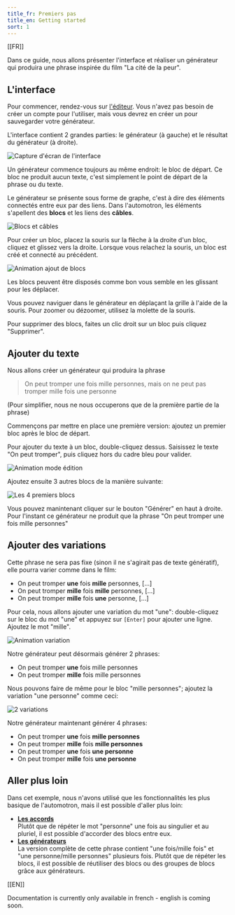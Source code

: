 ```yaml
---
title_fr: Premiers pas
title_en: Getting started
sort: 1
---
```


[[FR]]

Dans ce guide, nous allons présenter l'interface et réaliser un générateur qui produira une phrase inspirée du film "La cité de la peur".

## L'interface

Pour commencer, rendez-vous sur [l'éditeur](https://automotron.io/editor). Vous n'avez pas besoin de créer un compte pour l'utiliser, mais vous devrez en créer un pour sauvegarder votre générateur.

L'interface contient 2 grandes parties: le générateur (à gauche) et le résultat du générateur (à droite).

![Capture d'écran de l'interface](/img/content/guides/premiers-pas/interface.png)

Un générateur commence toujours au même endroit: le bloc de départ. Ce bloc ne produit aucun texte, c'est simplement le point de départ de la phrase ou du texte.

Le générateur se présente sous forme de graphe, c'est à dire des éléments connectés entre eux par des liens. Dans l'automotron, les éléments s'apellent des **blocs** et les liens des **câbles**.

![Blocs et câbles](/img/content/guides/premiers-pas/graphe.png)

Pour créer un bloc, placez la souris sur la flèche à la droite d'un bloc, cliquez et glissez vers la droite. Lorsque vous relachez la souris, un bloc est créé et connecté au précédent.

![Animation ajout de blocs](/img/content/guides/premiers-pas/ajouter-blocs.gif)

Les blocs peuvent être disposés comme bon vous semble en les glissant pour les déplacer.

Vous pouvez naviguer dans le générateur en déplaçant la grille à l'aide de la souris. Pour zoomer ou dézoomer, utilisez la molette de la souris.

Pour supprimer des blocs, faites un clic droit sur un bloc puis cliquez "Supprimer".

## Ajouter du texte

Nous allons créer un générateur qui produira la phrase

> On peut tromper une fois mille personnes, mais on ne peut pas tromper mille fois une personne

(Pour simplifier, nous ne nous occuperons que de la première partie de la phrase)

Commençons par mettre en place une première version: ajoutez un premier bloc après le bloc de départ.

Pour ajouter du texte à un bloc, double-cliquez dessus. Saisissez le texte "On peut tromper", puis cliquez hors du cadre bleu pour valider.

![Animation mode édition](/img/content/guides/premiers-pas/ajouter-texte.gif)

Ajoutez ensuite 3 autres blocs de la manière suivante:

![Les 4 premiers blocs](/img/content/guides/premiers-pas/4-premiers-blocs.png)

Vous pouvez manintenant cliquer sur le bouton "Générer" en haut à droite. Pour l'instant ce générateur ne produit que la phrase "On peut tromper une fois mille personnes"

## Ajouter des variations

Cette phrase ne sera pas fixe (sinon il ne s'agirait pas de texte génératif), elle pourra varier comme dans le film:

- On peut tromper **une** fois **mille** personnes, [...]
- On peut tromper **mille** fois **mille** personnes, [...]
- On peut tromper **mille** fois **une** personne, [...]

Pour cela, nous allons ajouter une variation du mot "une": double-cliquez sur le bloc du mot "une" et appuyez sur `[Enter]` pour ajouter une ligne. Ajoutez le mot "mille".

![Animation variation](/img/content/guides/premiers-pas/ajout-variation.gif)

Notre générateur peut désormais générer 2 phrases:

- On peut tromper **une** fois mille personnes
- On peut tromper **mille** fois mille personnes

Nous pouvons faire de même pour le bloc "mille personnes"; ajoutez la variation "une personne" comme ceci:

![2 variations](/img/content/guides/premiers-pas/2-variations.png)

Notre générateur maintenant générer 4 phrases:

- On peut tromper **une** fois **mille personnes**
- On peut tromper **mille** fois **mille personnes**
- On peut tromper **une** fois **une personne**
- On peut tromper **mille** fois **une personne**

## Aller plus loin

Dans cet exemple, nous n'avons utilisé que les fonctionnalités les plus basique de l'automotron, mais il est possible d'aller plus loin:

- **[Les accords](/guides/agreement)**  
  Plutôt que de répéter le mot "personne" une fois au singulier et au pluriel, il est possible d'accorder des blocs entre eux.
- **[Les générateurs](/guides/generators)**  
  La version complète de cette phrase contient "une fois/mille fois" et "une personne/mille personnes" plusieurs fois. Plutôt que de répéter les blocs, il est possible de réutiliser des blocs ou des groupes de blocs grâce aux générateurs.

[[EN]]

Documentation is currently only available in french - english is coming soon.
